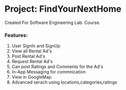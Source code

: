 # Project: FindYourNextHome
Created For Software Engineering Lab. Course.

### Features: <br>
1. User SignIn and SignUp  <br>
2. View all Rental Ad's  <br>
3. Post Rental Ad's  <br>
4. Request Rental Ad's  <br>
5. Can post Ratings and Comments for the Ad's  <br>
6. In-App Messaging for commnication  <br>
7. View in GoogleMap  <br>
8. Advanced serach using locations,categories,ratings  <br>
